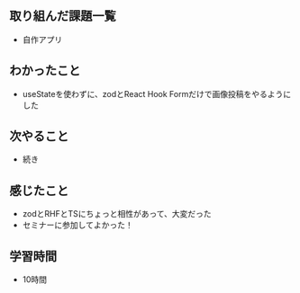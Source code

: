 ## 取り組んだ課題一覧
- 自作アプリ

## わかったこと
- useStateを使わずに、zodとReact Hook Formだけで画像投稿をやるようにした    

## 次やること
- 続き

## 感じたこと
- zodとRHFとTSにちょっと相性があって、大変だった
- セミナーに参加してよかった！

## 学習時間
- 10時間